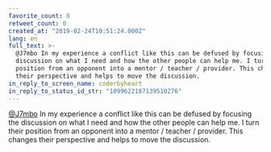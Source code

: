 ```yaml
---
favorite_count: 0
retweet_count: 0
created_at: "2019-02-24T10:51:24.000Z"
lang: en
full_text: >-
  @J7mbo In my experience a conflict like this can be defused by focusing the
  discussion on what I need and how the other people can help me. I turn their
  position from an opponent into a mentor / teacher / provider. This changes
  their perspective and helps to move the discussion.
in_reply_to_screen_name: coderbyheart
in_reply_to_status_id_str: "1099622187139510276"
---
```


[@J7mbo](https://twitter.com/J7mbo) In my experience a conflict like this can be
defused by focusing the discussion on what I need and how the other people can
help me. I turn their position from an opponent into a mentor / teacher /
provider. This changes their perspective and helps to move the discussion.
